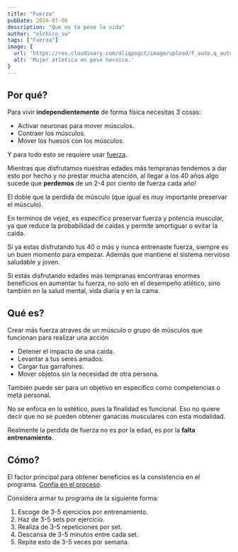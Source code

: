 ```yaml
---
title: "Fuerza"
pubDate: 2024-07-06
description: "Que no te pese la vida"
author: "elchico_sw"
tags: ["Fuerza"]
image: {
  url: 'https://res.cloudinary.com/dliqpogct/image/upload/f_auto,q_auto/v1/mysite/strength',
  alt: 'Mujer atletica en pose heroica.'
}
---
```


## Por qué?

Para vivir **independientemente** de forma física necesitas 3 cosas:

- Activar neuronas para mover músculos.
- Contraer los músculos.
- Mover los huesos con los músculos.

Y para todo esto se requiere usar <u>fuerza</u>.

Mientras que disfrutamos nuestras edades más tempranas tendemos a dar esto por hecho y no prestar mucha atención, al llegar a los 40 años algo sucede que **perdemos** de un 2-4 por ciento de fuerza cada año! 

El doble que la perdida de músculo (que igual es muy importante preservar el músculo).

En terminos de vejez, es especifico preservar fuerza y potencia muscular, ya que reduce la probabilidad de caidas y permite amortiguar o evitar la caida.

Si ya estas disfrutando tus 40 o más y nunca entrenaste fuerza, siempre es un buen momento para empezar. Además que mantiene el sistema nervioso saludable y joven.

Si estás disfrutando edades más tempranas encontraras enormes beneficios en aumentar tu fuerza, no solo en el desempeño atlético, sino también en la salud mental, vida diaria y en la cama.

## Qué es?

Crear más fuerza atraves de un músculo o grupo de músculos que funcionan para realizar una acción

- Detener el impacto de una caida.
- Levantar a tus seres amados.
- Cargar tus garrafones.
- Mover objetos sin la necesidad de otra persona.

También puede ser para un objetivo en específico como competencias o meta personal.

No se enfoca en lo estético, pues la finalidad es funcional. Eso no quiere decir que no se pueden obtener ganacias musculares con esta modalidad. 

Realmente la perdida de fuerza no es por la edad, es por la **falta entrenamiento**.

## Cómo?

El factor principal para obtener beneficios es la consistencia en el programa. <u>Confía en el proceso</u>.

Considera armar tu programa de la siguiente forma:

1. Escoge de 3-5 ejercicios por entrenamiento.
2. Haz de 3-5 sets por ejercicio.
3. Realiza de 3-5 repeticiones por set.
4. Descansa de 3-5 minutos entre cada set.
5. Repite esto de 3-5 veces por semana.